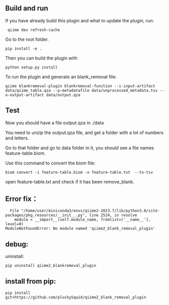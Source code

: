 

## Build and run
If you have already build this plugin and what to update the plugin, run:
```
 qiime dev refresh-cache
```

Go to the root folder.
```
pip install -e .
```

Then you can build the plugin with 
```
python setup.py install
```

To run the plugin and generate an blank_removal file:

```
qiime blankremoval-plugin blankremoval-function --i-input-artifact data/qiime_table.qza --p-metadatafile data/unprocessed_metadata.tsv --o-output-artifact data/output.qza
```

## Test


Now you should have a file output.qza in ./data

You need to unzip the output.qza file, and get a folder with a lot of numbers and letters.

Go to that folder and go to data folder in it, you should see a file names feature-table.biom.

Use this command to convert the biom file:
```
biom convert -i feature-table.biom -o feature-table.txt  --to-tsv
```

open feature-table.txt and check if it has been remove_blank.

## Error fix：
```
  File "/home/user/miniconda3/envs/qiime2-2023.7/lib/python3.8/site-packages/pkg_resources/__init__.py", line 2524, in resolve
    module = __import__(self.module_name, fromlist=['__name__'], level=0)
ModuleNotFoundError: No module named 'qiime2_blank_removal_plugin'
```

## debug:
uninstall:
```
pip uninstall qiime2_blankremoval_plugin
```

## install from pip:
```
pip install git+https://github.com/pluckySquid/qiime2_blank_removal_plugin
```
